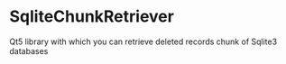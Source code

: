 # SqliteChunkRetriever
Qt5 library with which you can retrieve deleted records chunk of Sqlite3 databases
